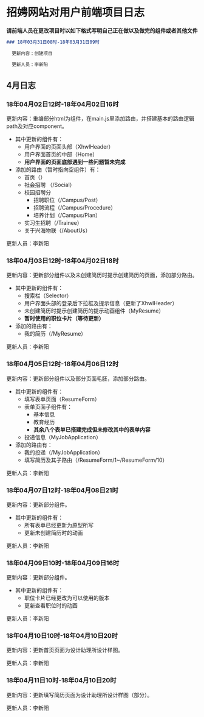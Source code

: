# 招娉网站对用户前端项目日志

**请前端人员在更改项目时以如下格式写明自己正在做以及做完的组件或者其他文件**
```markdown
### 18年03月31日08时-18年03月31日09时 
  
  更新内容：创建项目 
  
  更新人员：李新阳
```
## 4月日志
 
 ### 18年04月02日12时-18年04月02日16时 
  
  更新内容：重编部分html为组件，在main.js里添加路由，并搭建基本的路由逻辑path及对应component。
  - 其中更新的组件有：
    + 用户界面的页面头部（XhwlHeader）
    + 用户界面首页的中部（Home）
    + **用户界面的页面底部遇到一些问题暂未完成**
  - 添加的路由（暂时指向空组件）有：
    + 首页（）
    + 社会招聘 （/Social）
    + 校园招聘分
        + 招聘职位（/Campus/Post）
        + 招聘流程（/Campus/Procedure）
        + 培养计划（/Campus/Plan）
    + 实习生招聘（/Trainee）
    + 关于兴海物联（/AboutUs）
  
  更新人员：李新阳
  
  ### 18年04月03日12时-18年04月02日18时 
  
  更新内容：更新部分组件以及未创建简历时提示创建简历的页面，添加部分路由。
  - 其中更新的组件有：
    + 搜索栏（Selector）
    + 用户界面头部的登录后下拉框及提示信息（更新了XhwlHeader）
    + 未创建简历时提示创建简历的提示动画组件（MyResume）
    +  **暂时使用的职位卡片（等待更新）**
  - 添加的路由有：
    + 我的简历（/MyResume）
    
  更新人员：李新阳
  
   ### 18年04月05日12时-18年04月06日12时 
  
  更新内容：更新部分组件以及部分页面毛胚，添加部分路由。
  - 其中更新的组件有：
    + 填写表单页面（ResumeForm）
    + 表单页面子组件有：
       + 基本信息
       + 教育经历
       + **其余八个表单已搭建完成但未修改其中的表单内容**
    + 投递信息（MyJobApplication）
  - 添加的路由有：
    + 我的投递（/MyJobApplication）
    + 填写简历及其子路由（/ResumeForm/1~/ResumeForm/10）
    
  更新人员：李新阳
  
   ### 18年04月07日12时-18年04月08日21时 
	
   更新内容：更新部分组件。
  - 其中更新的组件有：
    + 所有表单已经更新为原型所写
    + 更新未创建简历时的动画
  
    
  更新人员：李新阳
  
   ### 18年04月09日10时-18年04月09日16时 
	
   更新内容：更新部分组件。
  - 其中更新的组件有：
    + 职位卡片已经更改为可以使用的版本
    + 更新查看职位时的动画
  
    
  更新人员：李新阳
  
   ### 18年04月10日10时-18年04月10日20时 
	
   更新内容：更新首页页面为设计助理所设计样图。
  
  更新人员：李新阳
  
   ### 18年04月11日10时-18年04月10日20时 
	
   更新内容：更新填写简历页面为设计助理所设计样图（部分）。
  
  更新人员：李新阳
